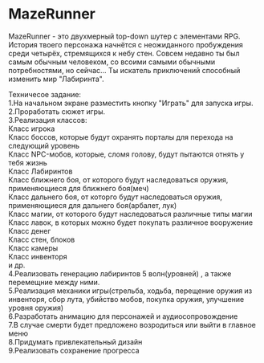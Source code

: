 # MazeRunner
> 
MazeRunner - это двухмерный top-down шутер с элементами RPG. История твоего персонажа начнётся с неожиданного пробуждения среди четырёх, стремящихся к небу стен. Совсем недавно ты был самым обычным человеком, со всоими самыми обычными потребностями, но сейчас... Ты искатель приключений способный изменить мир "Лабиринта".

Техничесое задание:
<br>
1.На начальном экране разместить кнопку "Играть" для запуска игры.
<br>
2.Проработать сюжет игры.
<br>
3.Реализация классов:
<br>
  Класс игрока
<br>
  Класс боссов, которые будут охранять порталы для перехода на следующий уровень
<br>
  Класс NPC-мобов, которые, сломя голову, будут пытаются отнять у тебя жизнь
<br>
  Класс Лабиринтов
<br>
  Класс ближнего боя, от которого будут наследоваться оружия, применяющиеся для ближнего боя(меч)
<br>
  Класс дальнего боя, от которго будут наследоваться оружия, применяющиеся для дальнего боя(арбалет, лук)
<br>
  Класс магии, от которого будут наследоваться различные типы магии
<br>
  Класс лавок, в которых можно будет покупать различное вооружение
<br>
  Класс денег
<br>
  Класс стен, блоков
<br>
  Класс камеры
<br>
  Класс инвенторя
<br>
  и др.
<br>
4.Реализовать генерацию  лабиринтов 5 волн(уровней) , а также перемещние между ними.
<br>
5.Реализация механики игры(стрельба, ходьба, перещение оружия из инвенторя, сбор лута, убийство мобов, покупка оружия, улучшение уровня оружия)
<br>
6.Разработать анимацию для персонажей и аудиосопровождение
<br>
7.В случае смерти будет предложено возродиться или выйти в главное меню
<br>
8.Придумать привлекательный дизайн
<br>
9.Реализовать сохранение прогресса
